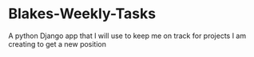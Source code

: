 # Blakes-Weekly-Tasks
 A python Django app that I will use to keep me on track for projects I am creating to get a new position
